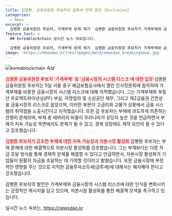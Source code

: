 ```yaml
---
title: 김병환, 금융위원장 후보자의 금투세 반대 발언 [Exclusive]
categories:
  - News
excerpt: >
  김병환 금융위원장 후보자, 가계부채 문제 제기  김병환 금융위원장 후보자가 가계부채와 금투세 문제를 지적하며 금융시장의 시스템 리스크에 대응해야 한다고 강조했습니다. 부채에 의존하는 관행을 변경하고 적절한 자금조달 방식을 모색해야 한다고 밝혔습니다. 또한, 금투세 폐지를 주장하며 자본시장 활성화와 기업·국민 상생을 강조했습니다.
feature_text: >
  ## koreablockchain 실시간 뉴스 속보입니다.

  김병환 금융위원장 후보자, 가계부채 문제 제기  김병환 금융위원장 후보자가 가계부채와 금투세 문제를 지적하며 금융시장의 시스템 리스크에 대응해야 한다고 강조했습니다. 부채에 의존하는 관행을 변경하고 적절한 자금조달 방식을 모색해야 한다고 밝혔습니다. 또한, 금투세 폐지를 주장하며 자본시장 활성화와 기업·국민 상생을 강조했습니다.
image: 'https://newsdao.kr/res/images/meta/newsdao_breakingnews.jpg'
---
```


<p><img src="https://newsdao.kr/res/images/meta/newsdao_breakingnews.jpg" alt="koreablockchain 속보" /></p>

<p><b><span style="color: #ee2323;">김병환 금융위원장 후보자 '가계부채' 및 '금융시장의 시스템 리스크'에 대한 입장</span></b>
김병환 금융위원장 후보자는 5일 서울 중구 예금보험공사에서 열린 인사청문회에 참석하여 가계부채를 비롯한 금융시장의 시스템 리스크에 대해 지적했습니다. 그는 가계부채와 부동산 프로젝트파이낸싱(PF) 부실, 자영업자 및 소상공인 채무, 그리고 제2금융권 건전성을 금융시장의 리스크로 꼽았으며, 이러한 부분이 고금리와 고물가 상황에서 금융 시스템의 취약점을 노출시킨다고 지적했습니다. 또한 김 후보자는 부채에 과도하게 의존하는 관행이 문제라며, 부채 총 레버리지 비율이 우리나라가 상당히 높은 것을 언급하면서 부채가 지속 가능성 측면에서도 문제가 될 수 있고, 경제 성장에도 제약 요인이 될 수 있다고 강조했습니다.</p>

<p><b><span style="color: #ee2323;">김병환 후보자가 강조한 부채에 대한 지속 가능성과 자본시장 활성화</span></b>
김병환 후보자는 부채 문제에 대한 해결책으로 자본시장 활성화를 강조했습니다. 그는 부채보다는 다른 자금 조달 방식을 통해 경제적 문제를 해결할 수 있다고 언급하면서, 자본시장 활성화가 기업들이 원활히 자금을 조달하는 데 기여할 것이라고 밝혔습니다. 또한 금융시장에 부정적인 영향을 주는 것으로 지적한 금융투자소득세(금투세)에 대해서는 폐지해야 한다고 강조했습니다.</p>

<p>김병환 후보자의 발언은 가계부채와 금융시장의 시스템 리스크에 대한 인식을 변화시키는 긍정적인 메시지를 담고 있으며, 자본시장 활성화를 통한 해결책 모색을 촉구하고 있습니다.</p>
실시간 뉴스 속보는, <a href="https://newsdao.kr" rel="dofollow">https://newsdao.kr</a>


